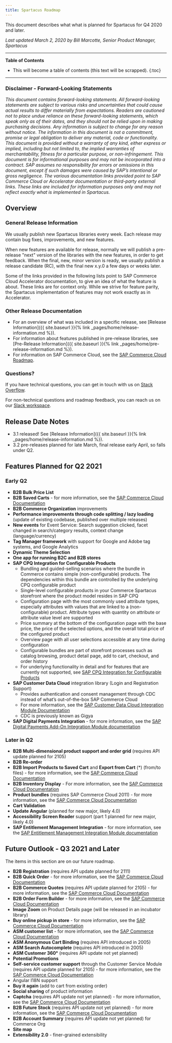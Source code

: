 ```yaml
---
title: Spartacus Roadmap
---
```


This document describes what what is planned for Spartacus for Q4 2020 and later.

*Last updated March 2, 2020 by Bill Marcotte, Senior Product Manager, Spartacus*

***

**Table of Contents**

- This will become a table of contents (this text will be scrapped).
{:toc}

***
  
### Disclaimer - Forward-Looking Statements

*This document contains forward-looking statements. All forward-looking statements are subject to various risks and uncertainties that could cause actual results to differ materially from expectations. Readers are cautioned not to place undue reliance on these forward-looking statements, which speak only as of their dates, and they should not be relied upon in making purchasing decisions. Any information is subject to change for any reason without notice. The information in this document is not a commitment, promise or legal obligation to deliver any material, code or functionality.  This document is provided without a warranty of any kind, either express or implied, including but not limited to, the implied warranties of merchantability, fitness for a particular purpose, or non-infringement. This document is for informational purposes and may not be incorporated into a contract. SAP assumes no responsibility for errors or omissions in this document, except if such damages were caused by SAP’s intentional or gross negligence. The various documentation links provided point to SAP Commerce Cloud or Accelerator documentation or third-party external links. These links are included for information purposes only and may not reflect exactly what is implemented in Spartacus.*
  
## Overview

### General Release Information

We usually publish new Spartacus libraries every week. Each release may contain bug fixes, improvements, and new features.

When new features are available for release, normally we will publish a pre-release "next" version of the libraries with the new features, in order to get feedback. When the final, new, minor version is ready, we usually publish a release candidate (RC), with the final new x.y.0 a few days or weeks later.

Some of the links provided in the following lists point to SAP Commerce Cloud Accelerator documentation, to give an idea of what the feature is about. These links are for context only. While we strive for feature parity, the Spartacus implementation of features may not work exactly as in Accelerator.
  
### Other Release Documentation

- For an overview of what was included in a specific release, see [Release Information]({{ site.baseurl }}{% link _pages/home/release-information.md %}).
- For information about features published in pre-release libraries, see [Pre-Release Information]({{ site.baseurl }}{% link _pages/home/pre-release-information.md %}).
- For information on SAP Commerce Cloud, see the [SAP Commerce Cloud Roadmap](https://cxwiki.sap.com/pages/viewpage.action?spaceKey=general&title=Roadmap).
  
### Questions?

If you have technical questions, you can get in touch with us on [Stack Overflow](https://stackoverflow.com/questions/tagged/spartacus-storefront).
  
For non-technical questions and roadmap feedback, you can reach us on our [Slack workspace](https://join.slack.com/t/spartacus-storefront/shared_invite/zt-jekftqo0-HP6xt6IF~ffVB2cGG66fcQ).
  
  
## Release Date Notes

- 3.1 released! See [Release Information]({{ site.baseurl }}{% link _pages/home/release-information.md %}).
- 3.2 pre-releases planned for late March, final release early April, so falls under Q2.
  
  
## Features Planned for Q2 2021

### Early Q2
- **B2B Bulk Price List**
- **B2B Saved Carts** - for more information, see the [SAP Commerce Cloud Documentation](https://help.sap.com/viewer/9d346683b0084da2938be8a285c0c27a/latest/en-US/4d094e78a5494963b2d66148167f0553.html)
- **B2B Commerce Organization** improvements
- **Performance improvements through code splitting / lazy loading** (update of existing codebase, published over multiple releases)
- **New events** for Event Service: Search suggestion clicked, facet changed in search/category results, context change (language/currency)
- **Tag Manager framework** with support for Google and Adobe tag systems, and Google Analytics
- **Dynamic Theme Selection**
- **One app for running B2C and B2B stores**
- **SAP CPQ Integration for Configurable Products**
  - Bundling and guided-selling scenarios where the bundle in Commerce contains simple (non-configurable) products. The dependencies within this bundle are controlled by the underlying CPQ configurable product
  - Single-level configurable products in your Commerce Spartacus storefront where the product model resides in SAP CPQ
  - Configuration page with the most commonly used attribute types, especially attributes with values that are linked to a (non-configurable) product. Attribute types with quantity on attribute or attribute value level are supported
  - Price summary at the bottom of the configuration page with the base price, the price of the selected options, and the overall total price of the configured product
  - Overview page with all user selections accessible at any time during configuration
  - Configurable bundles are part of storefront processes such as catalog browsing, product detail page, add to cart, checkout, and order history
  - For underlying functionality in detail and for features that are currently not supported, see [SAP CPQ Integration for Configurable Products](https://help.sap.com/viewer/DRAFT/347450bd6a3d49a9a266964b6c618ca5/2005/en-US)
- **SAP Customer Data Cloud** integration library (Login and Registration Support)
  - Provides authentication and consent management through CDC instead of what’s out-of-the-box SAP Commerce Cloud
  - For more information, see the [SAP Customer Data Cloud Integration Module Documentation](https://help.sap.com/viewer/50c996852b32456c96d3161a95544cdb/latest/en-US/4fc06a3539a940e6b707c0c543d44053.html)
  - CDC is previously known as Gigya
- **SAP Digital Payments Integration** - for more information, see the [SAP Digital Payments Add-On Integration Module documentation](https://help.sap.com/viewer/4f00a6453e4242bbac5b3cb82b616576/latest/en-US)
  
### Later in Q2
- **B2B Multi-dimensional product support and order grid** (requires API update planned for 2105)
- **B2B Re-order**
- **B2B Import Products to Saved Cart** and **Export from Cart** (\*) (from/to files) - for more information, see the [SAP Commerce Cloud Documentation](https://help.sap.com/viewer/4c33bf189ab9409e84e589295c36d96e/latest/en-US/1a13b9c4f0fb4367a14006f77f479c86.html)
- **B2B Inventory Display** - For more information, see the [SAP Commerce Cloud Documentation](https://help.sap.com/viewer/4c33bf189ab9409e84e589295c36d96e/latest/en-US/8ac35e1d866910148876ef95adde0c60.html)
- **Product bundles** (requires SAP Commerce Cloud 2011) - for more information, see the [SAP Commerce Cloud Documentation](https://help.sap.com/viewer/9d346683b0084da2938be8a285c0c27a/latest/en-US/8b6eec0286691014a041e59dc69dc185.html)
- **Cart Validation**
- **Update Angular** (planned for new major, likely 4.0)
- **Accessibility Screen Reader** support (part 1 planned for new major, likely 4.0)
- **SAP Entitlement Management Integration** - for more information, see the [SAP Entitlement Management Integration Module documentation](https://help.sap.com/viewer/f1a442a5d4664fa08fee7b182df437f5/latest/en-US)

## Future Outlook - Q3 2021 and Later

The items in this section are on our future roadmap.

- **B2B Registration** (requires API update planned for 2111)
- **B2B Quick Order** - for more information, see the [SAP Commerce Cloud Documentation](https://help.sap.com/viewer/4c33bf189ab9409e84e589295c36d96e/latest/en-US/caf95981aa174660b3faf839a9dddbef.html)
- **B2B Commerce Quotes** (requires API update planned for 2105) - for more information, see the [SAP Commerce Cloud Documentation](https://help.sap.com/viewer/4c33bf189ab9409e84e589295c36d96e/latest/en-US/a795b4722f6942c091ef716c66ddb37d.html)
- **B2B Order Form Builder** - for more information, see the [SAP Commerce Cloud Documentation](https://help.sap.com/viewer/4c33bf189ab9409e84e589295c36d96e/latest/en-US/8ac1a3d586691014911dd58c04389cc3.html)
- **Image Zoom** on Product Details page (will be released in an incubator library)
- **Buy online pickup in store** - for more information, see the [SAP Commerce Cloud Documentation](https://help.sap.com/viewer/4c33bf189ab9409e84e589295c36d96e/latest/en-US/8ae75e2086691014a64bf7cdd7ed5fd6.html)
- **ASM customer list** - for more information, see the [SAP Commerce Cloud Documentation](https://help.sap.com/viewer/9d346683b0084da2938be8a285c0c27a/latest/en-US/8b571515866910148fc18b9e59d3e084.html)
- **ASM Anonymous Cart Binding** (requires API introduced in 2005)
- **ASM Search Autocomplete** (requires API introduced in 2005)
- **ASM Customer 360°** (requires API update not yet planned)
- **Potential Promotions**
- **Self-service customer support** through the Customer Service Module (requires API update planned for 2105) - for more information, see the [SAP Commerce Cloud Documentation](https://help.sap.com/viewer/9d346683b0084da2938be8a285c0c27a/latest/en-US/aa039c46e5eb4c7da752afc0e05947e5.html)
- Angular I18N support
- **Buy it again** (add to cart from existing order)
- **Social sharing** of product information
- **Captcha** (requires API update not yet planned) - for more information, see the [SAP Commerce Cloud Documentation](https://help.sap.com/viewer/4c33bf189ab9409e84e589295c36d96e/latest/en-US/8ac8663086691014ab34b77436f85412.html)
- **B2B Future Stock** (requires API update not yet planned) - for more information, see the [SAP Commerce Cloud Documentation](https://help.sap.com/viewer/4c33bf189ab9409e84e589295c36d96e/latest/en-US/8ac331e086691014bfdb96ba9faf7c86.html)
- **B2B Account Summary** (requires API update not yet planned) for Commerce Org
- **Site map**
- **Extensibility 2.0** - finer-grained extensibility
 
